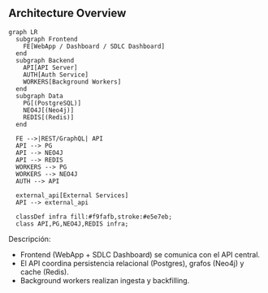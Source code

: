 ## Architecture Overview

```mermaid
graph LR
  subgraph Frontend
    FE[WebApp / Dashboard / SDLC Dashboard]
  end
  subgraph Backend
    API[API Server]
    AUTH[Auth Service]
    WORKERS[Background Workers]
  end
  subgraph Data
    PG[(PostgreSQL)]
    NEO4J[(Neo4j)]
    REDIS[(Redis)]
  end

  FE -->|REST/GraphQL| API
  API --> PG
  API --> NEO4J
  API --> REDIS
  WORKERS --> PG
  WORKERS --> NEO4J
  AUTH --> API

  external_api[External Services]
  API --> external_api

  classDef infra fill:#f9fafb,stroke:#e5e7eb;
  class API,PG,NEO4J,REDIS infra;
```

Descripción:

- Frontend (WebApp + SDLC Dashboard) se comunica con el API central.
- El API coordina persistencia relacional (Postgres), grafos (Neo4j) y cache (Redis).
- Background workers realizan ingesta y backfilling.
